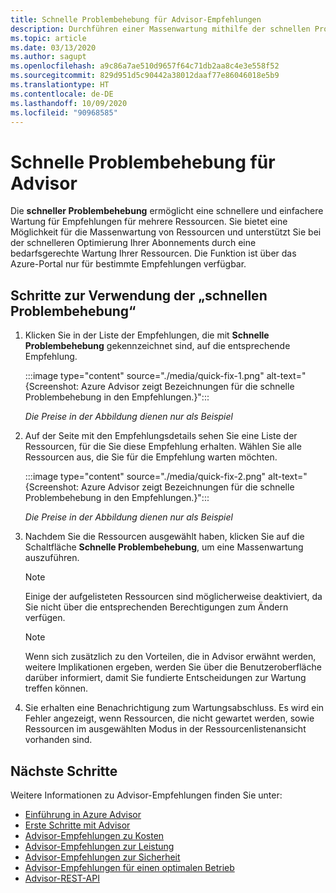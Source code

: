 ```yaml
---
title: Schnelle Problembehebung für Advisor-Empfehlungen
description: Durchführen einer Massenwartung mithilfe der schnellen Problembehebung in Advisor
ms.topic: article
ms.date: 03/13/2020
ms.author: sagupt
ms.openlocfilehash: a9c86a7ae510d9657f64c71db2aa8c4e3e558f52
ms.sourcegitcommit: 829d951d5c90442a38012daaf77e86046018e5b9
ms.translationtype: HT
ms.contentlocale: de-DE
ms.lasthandoff: 10/09/2020
ms.locfileid: "90968585"
---
```

# <a name="quick-fix-remediation-for-advisor"></a>Schnelle Problembehebung für Advisor
Die **schneller Problembehebung** ermöglicht eine schnellere und einfachere Wartung für Empfehlungen für mehrere Ressourcen. Sie bietet eine Möglichkeit für die Massenwartung von Ressourcen und unterstützt Sie bei der schnelleren Optimierung Ihrer Abonnements durch eine bedarfsgerechte Wartung Ihrer Ressourcen.
Die Funktion ist über das Azure-Portal nur für bestimmte Empfehlungen verfügbar.


## <a name="steps-to-use-quick-fix"></a>Schritte zur Verwendung der „schnellen Problembehebung“

1. Klicken Sie in der Liste der Empfehlungen, die mit **Schnelle Problembehebung** gekennzeichnet sind, auf die entsprechende Empfehlung.

   :::image type="content" source="./media/quick-fix-1.png" alt-text="{Screenshot: Azure Advisor zeigt Bezeichnungen für die schnelle Problembehebung in den Empfehlungen.}":::
   
   *Die Preise in der Abbildung dienen nur als Beispiel*

2. Auf der Seite mit den Empfehlungsdetails sehen Sie eine Liste der Ressourcen, für die Sie diese Empfehlung erhalten. Wählen Sie alle Ressourcen aus, die Sie für die Empfehlung warten möchten.

   :::image type="content" source="./media/quick-fix-2.png" alt-text="{Screenshot: Azure Advisor zeigt Bezeichnungen für die schnelle Problembehebung in den Empfehlungen.}":::
   
   *Die Preise in der Abbildung dienen nur als Beispiel*

3. Nachdem Sie die Ressourcen ausgewählt haben, klicken Sie auf die Schaltfläche **Schnelle Problembehebung**, um eine Massenwartung auszuführen.

   > [!NOTE]
   > Einige der aufgelisteten Ressourcen sind möglicherweise deaktiviert, da Sie nicht über die entsprechenden Berechtigungen zum Ändern verfügen.
   
   > [!NOTE]
   > Wenn sich zusätzlich zu den Vorteilen, die in Advisor erwähnt werden, weitere Implikationen ergeben, werden Sie über die Benutzeroberfläche darüber informiert, damit Sie fundierte Entscheidungen zur Wartung treffen können.
   
4. Sie erhalten eine Benachrichtigung zum Wartungsabschluss. Es wird ein Fehler angezeigt, wenn Ressourcen, die nicht gewartet werden, sowie Ressourcen im ausgewählten Modus in der Ressourcenlistenansicht vorhanden sind.  


## <a name="next-steps"></a>Nächste Schritte

Weitere Informationen zu Advisor-Empfehlungen finden Sie unter:
* [Einführung in Azure Advisor](advisor-overview.md)
* [Erste Schritte mit Advisor](advisor-get-started.md)
* [Advisor-Empfehlungen zu Kosten](advisor-cost-recommendations.md)
* [Advisor-Empfehlungen zur Leistung](advisor-performance-recommendations.md)
* [Advisor-Empfehlungen zur Sicherheit](advisor-security-recommendations.md)
* [Advisor-Empfehlungen für einen optimalen Betrieb](advisor-operational-excellence-recommendations.md)
* [Advisor-REST-API](/rest/api/advisor/)
